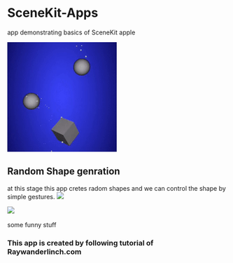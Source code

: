# SceneKit-Apps
app demonstrating basics of SceneKit apple

![](Thumb.gif)

## Random Shape genration
at this stage this app cretes radom shapes and we can control the shape by simple gestures.
![](Random.gif)

![](FunRandom.gif)

some funny stuff 

### This app is created by following tutorial of Raywanderlinch.com

